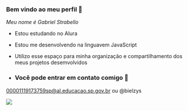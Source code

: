 ### Bem vindo ao meu perfil 🥖

*Meu nome é Gabriel Strabello*

- Estou estudando no Alura
- Estou me desenvolvendo na linguavem JavaScript
- Utilizo esse espaço para minha organização e compartilhamento dos meus projetos desemvolvidos

- ### Você pode entrar em contato comigo 📮
00001119173759sp@al.educacao.sp.gov.br ou @bielzys

![](https://media.tenor.com/aPgTU-Z9j1MAAAAM/funny-dogs-cute.gif)
